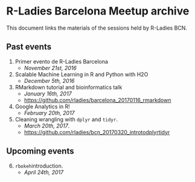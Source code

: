 # R-Ladies Barcelona Meetup archive

This document links the materials of the sessions held by R-Ladies BCN. 

## Past events
  1. Primer evento de R-Ladies Barcelona
       + *November 21st, 2016*
  2. Scalable Machine Learning in R and Python with H2O
       + *December 5th, 2016*
  3. RMarkdown tutorial and bioinformatics talk
     + *January 16th, 2017*
     + https://github.com/rladies/barcelona_20170116_rmarkdown
  4. Google Analytics in R!
     + *February 20th, 2017*
  5. Cleaning wrangling with `dplyr` and `tidyr`.
     + *March 20th, 2017*. 
     + https://github.com/rladies/bcn_20170320_introtodplyrtidyr
    
## Upcoming events
  6. `rbokeh`introduction. 
     + *April 24th, 2017*
